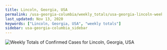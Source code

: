```yaml
---
title: Lincoln, Georgia, USA
permalink: /usa-georgia-columbia/weekly_totals/usa-georgia-lincoln-weekly_totals.html
last_updated: Nov 13, 2020
keywords: ["Lincoln, Georgia, USA", "weekly totals"]
sidebar: usa-georgia-columbia_sidebar
---
```


![Weekly Totals of Confirmed Cases for Lincoln, Georgia, USA](/covid_tracker/images/graphs/usa-georgia-lincoln-weekly_totals_graph.png)
